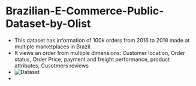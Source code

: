 # Brazilian-E-Commerce-Public-Dataset-by-Olist
  - This dataset has information of 100k orders from 2016 to 2018 made at multiple marketplaces in Brazil.
  -  It views an order from multiple dimensions: Customer location, Order status, Order Price, payment and freight performance, product attributes, Cusotmers reviews 
  -  ![Dataset](https://user-images.githubusercontent.com/103827559/168734549-d4f3e5f6-eb85-430b-8d26-fd99b6363890.png)
  -  
